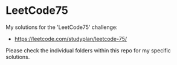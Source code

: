 # LeetCode75
My solutions for the 'LeetCode75' challenge:
- https://leetcode.com/studyplan/leetcode-75/

Please check the individual folders within this repo for my specific solutions.
